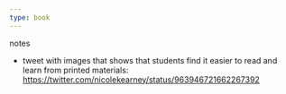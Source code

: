 ```yaml
---
type: book
---
```




notes

 - tweet with images that shows that students find it easier to read and learn from printed materials: https://twitter.com/nicolekearney/status/963946721662267392